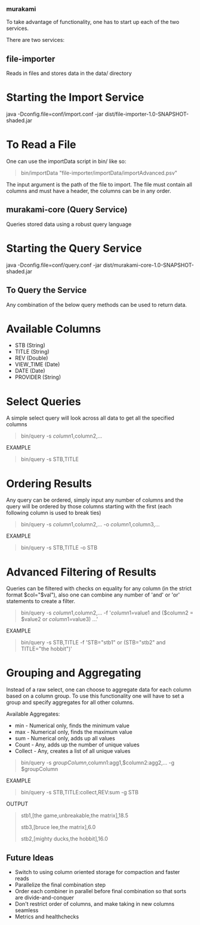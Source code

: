 ### murakami
To take advantage of functionality, one has to start up each of the
two services.

There are two services:
## file-importer
Reads in files and stores data in the data/ directory

# Starting the Import Service
java -Dconfig.file=conf/import.conf -jar dist/file-importer-1.0-SNAPSHOT-shaded.jar

# To Read a File
One can use the importData script in bin/ like so:
> bin/importData "file-importer/importData/importAdvanced.psv"

The input argument is the path of the file to import. The file must contain
all columns and must have a header, the columns can be in any order.

## murakami-core (Query Service)
Queries stored data using a robust query language

# Starting the Query Service
java -Dconfig.file=conf/query.conf -jar dist/murakami-core-1.0-SNAPSHOT-shaded.jar

## To Query the Service
Any combination of the below query methods can be used to return data.

# Available Columns
* STB (String)
* TITLE (String)
* REV (Double)
* VIEW_TIME (Date)
* DATE (Date)
* PROVIDER (String)

# Select Queries
A simple select query will look across all data to get all the specified columns
> bin/query -s $column1,$column2,...

EXAMPLE
> bin/query -s STB,TITLE

# Ordering Results
Any query can be ordered, simply input any number of columns and the query
will be ordered by those columns starting with the first (each following
column is used to break ties)
> bin/query -s $column1,$column2,... -o $column1,$column3,...

EXAMPLE
> bin/query -s STB,TITLE -o STB

# Advanced Filtering of Results
Queries can be filtered with checks on equality for any column (in the strict format $col="$val"),
also one can combine any number of 'and' or 'or' statements to create a filter.
> bin/query -s $column1,$column2,... -f '$column1=$value1 and ($column2 = $value2 or $column1=$value3) ...'

EXAMPLE
> bin/query -s STB,TITLE -f 'STB="stb1" or (STB="stb2" and TITLE="the hobbit")'

# Grouping and Aggregating
Instead of a raw select, one can choose to aggregate data for each column based on a column
group. To use this functionality one will have to set a group and specify aggregates for
all other columns.

Available Aggregates:
* min - Numerical only, finds the minimum value
* max - Numerical only, finds the maximum value
* sum - Numerical only, adds up all values
* Count - Any, adds up the number of unique values
* Collect - Any, creates a list of all unique values

> bin/query -s $groupColumn,$column1:agg1,$column2:agg2,... -g $groupColumn

EXAMPLE
>  bin/query -s STB,TITLE:collect,REV:sum -g STB

OUTPUT
>stb1,[the game,unbreakable,the matrix],18.5
>
>stb3,[bruce lee,the matrix],6.0
>
>stb2,[mighty ducks,the hobbit],16.0

## Future Ideas
* Switch to using column oriented storage for compaction and faster reads
* Parallelize the final combination step
* Order each combiner in parallel before final combination so that sorts are divide-and-conquer
* Don't restrict order of columns, and make taking in new columns seamless
* Metrics and healthchecks

